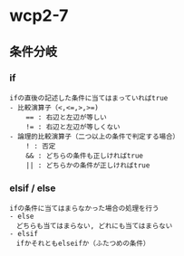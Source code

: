 # wcp2-7

## 条件分岐
### if
    ifの直後の記述した条件に当てはまっていればtrue
    - 比較演算子（<,<=,>,>=)
        == : 右辺と左辺が等しい
        != : 右辺と左辺が等しくない
    - 論理的比較演算子（二つ以上の条件で判定する場合）
        ! : 否定
        && : どちらの条件も正しければtrue
        || : どちらかの条件が正しければtrue

### elsif / else
    ifの条件に当てはまらなかった場合の処理を行う
    - else
    　どちらも当てはまらない, どれにも当てはまらない
    - elsif
    　ifかそれともelseifか（ふたつめの条件）